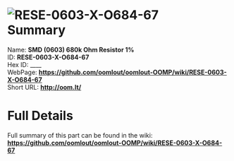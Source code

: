 
![RESE-0603-X-O684-67](https://github.com/oomlout/oomlout-OOMP/blob/master/parts/RESE-0603-X-O684-67/RESE-0603-X-O684-67_420.jpg)   
Summary
=================
  
Name: __SMD (0603) 680k Ohm Resistor 1%__    
ID: __RESE-0603-X-O684-67__   
Hex ID: ____   
WebPage: __https://github.com/oomlout/oomlout-OOMP/wiki/RESE-0603-X-O684-67__   
Short URL: __http://oom.lt/__   

Full Details
==========================
Full summary of this part can be found in the wiki:   
__https://github.com/oomlout/oomlout-OOMP/wiki/RESE-0603-X-O684-67__    

